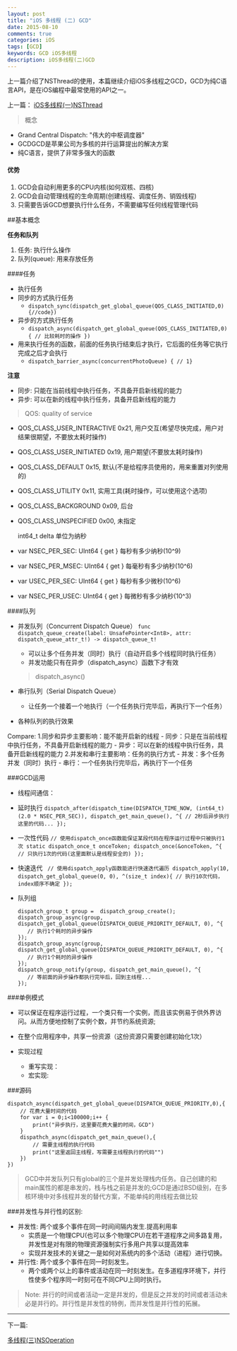 ```yaml
---
layout: post
title: "iOS 多线程 (二) GCD"
date: 2015-08-10
comments: true
categories: iOS
tags: [GCD] 
keywords: GCD iOS多线程
description: iOS多线程(二)GCD
---
```


上一篇介绍了NSThread的使用，本篇继续介绍iOS多线程之GCD，GCD为纯C语言API，是在iOS编程中最常使用的API之一。

上一篇：
[iOS多线程(一)NSThread](https://yyn835314557.github.io/ios/2015-08-07-iOS多线程(一)NSThread.html)

>  概念
 - Grand Central Dispatch: "伟大的中枢调度器"
 - GCDGCD是苹果公司为多核的并行运算提出的解决方案
 - 纯C语言，提供了非常多强大的函数

#### 优势
1. GCD会自动利用更多的CPU内核(如何双核、四核)
2. GCD会自动管理线程的生命周期(创建线程、调度任务、销毁线程)
3. 只需要告诉GCD想要执行什么任务，不需要编写任何线程管理代码

##基本概念

**任务和队列**

 1. 任务: 执行什么操作
 2. 队列(queue): 用来存放任务
	
####任务

- 执行任务
- 同步的方式执行任务
	 - `dispatch_sync(dispatch_get_global_queue(QOS_CLASS_INITIATED,0){//code})`
- 异步的方式执行任务
	 - `dispatch_async(dispatch_get_global_queue(QOS_CLASS_INITIATED,0){ // 比较耗时的操作 })`
- 用来执行任务的函数，前面的任务执行结束后才执行，它后面的任务等它执行完成之后才会执行
	 - `dispatch_barrier_async(concurrentPhotoQueue) { // 1}`

**注意** 
 - 同步:
 	 只能在当前线程中执行任务，不具备开启新线程的能力
 - 异步: 
 	 可以在新的线程中执行任务，具备开启新线程的能力

>	QOS: quality of service
 * QOS_CLASS_USER_INTERACTIVE 0x21,              用户交互(希望尽快完成，用户对结果很期望，不要放太耗时操作)
 * QOS_CLASS_USER_INITIATED 0x19,                用户期望(不要放太耗时操作)
 * QOS_CLASS_DEFAULT 0x15,                        默认(不是给程序员使用的，用来重置对列使用的)
 * QOS_CLASS_UTILITY 0x11,                        实用工具(耗时操作，可以使用这个选项)
 * QOS_CLASS_BACKGROUND 0x09,                     后台
 * QOS_CLASS_UNSPECIFIED 0x00,                    未指定

 	int64_t delta 单位为纳秒
 * var NSEC_PER_SEC: UInt64 { get }   			每秒有多少纳秒(10^9)
 * var NSEC_PER_MSEC: UInt64 { get }			每毫秒有多少纳秒(10^6)
 * var USEC_PER_SEC: UInt64 { get }				每秒有多少微秒(10^6)
 * var NSEC_PER_USEC: UInt64 { get }			每微秒有多少纳秒(10^3)


####队列
- 并发队列（Concurrent Dispatch Queue）
`func dispatch_queue_create(label: UnsafePointer<Int8>, attr: dispatch_queue_attr_t!) -> dispatch_queue_t!`
	 - 可以让多个任务并发（同时）执行（自动开启多个线程同时执行任务）
	 - 并发功能只有在异步（dispatch_async）函数下才有效

	 >  dispatch_async() 



- 串行队列（Serial Dispatch Queue）
 	 - 让任务一个接着一个地执行（一个任务执行完毕后，再执行下一个任务）
- 各种队列的执行效果

> 
Compare:
 1.同步和异步主要影响：能不能开启新的线程
	 - 同步：只是在当前线程中执行任务，不具备开启新线程的能力
	 - 异步：可以在新的线程中执行任务，具备开启新线程的能力
 2.并发和串行主要影响：任务的执行方式
	 - 并发：多个任务并发（同时）执行
	 - 串行：一个任务执行完毕后，再执行下一个任务


###GCD运用
 - 线程间通信：

 - 延时执行
 	 `dispatch_after(dispatch_time(DISPATCH_TIME_NOW, (int64_t)(2.0 * NSEC_PER_SEC)), dispatch_get_main_queue(), ^{
     // 2秒后异步执行这里的代码...
 	 });`
 - 一次性代码
	 `// 使用dispatch_once函数能保证某段代码在程序运行过程中只被执行1次
	 static dispatch_once_t onceToken;
	 dispatch_once(&onceToken, ^{
	    // 只执行1次的代码(这里面默认是线程安全的)
	 });`
 - 快速迭代
	 ` // 使用dispatch_apply函数能进行快速迭代遍历
 	 dispatch_apply(10, dispatch_get_global_queue(0, 0), ^(size_t index){
     // 执行10次代码，index顺序不确定
	 });`
 - 队列组
	 ```// 分别异步执行2个耗时的操作、2个异步操作都执行完毕后，再回到主线程执行操作
	 dispatch_group_t group =  dispatch_group_create();
	 dispatch_group_async(group, dispatch_get_global_queue(DISPATCH_QUEUE_PRIORITY_DEFAULT, 0), ^{
	    // 执行1个耗时的异步操作
	 });
	 dispatch_group_async(group, dispatch_get_global_queue(DISPATCH_QUEUE_PRIORITY_DEFAULT, 0), ^{
	    // 执行1个耗时的异步操作
	 });
	 dispatch_group_notify(group, dispatch_get_main_queue(), ^{
	    // 等前面的异步操作都执行完毕后，回到主线程...
	 });
	```

###单例模式

> 
 - 可以保证在程序运行过程，一个类只有一个实例，而且该实例易于供外界访问。从而方便地控制了实例个数，并节约系统资源;
 - 在整个应用程序中，共享一份资源（这份资源只需要创建初始化1次）

- 实现过程
	 - 重写实现：
	 - 宏实现: 

	
###源码
```
dispatch_async(dispatch_get_global_queue(DISPATCH_QUEUE_PRIORITY,0),{
	// 花费大量时间的代码
	for var i = 0;i<100000;i++ {
		print("异步执行，这里要花费大量的时间，GCD")
	}
	dispathch_async(dispatch_get_main_queue(),{
		// 需要主线程的执行代码
		print("这里返回主线程，写需要主线程执行的代码"")
	})
})
```
	
> GCD中并发队列只有global的三个是并发处理栈内任务。自己创建的和main属性的都是串发的，栈与栈之前是并发的;GCD是通过BSD级别，在多核环境中对多线程并发的替代方案，不能单纯的用线程去做比较

###并发性与并行性的区别:
 - 并发性: 两个或多个事件在同一时间间隔内发生.提高利用率
 	- 实质是一个物理CPU(也可以多个物理CPU)在若干道程序之间多路复用，并发性是对有限的物理资源强制实行多用户共享以提高效率
 	- 实现幷发技术的关键之一是如何对系统内的多个活动（进程）进行切换。
 - 并行性: 两个或多个事件在同一时刻发生。
 	- 两个或两个以上的事件或活动在同一时刻发生。在多道程序环境下，并行性使多个程序同一时刻可在不同CPU上同时执行。

 > Note:
  并行的时间或者活动一定是幷发的，但是反之并发的时间或者活动未必是并行的。并行性是并发性的特例，而并发性是并行性的拓展。

***

下一篇:

[多线程(三)NSOperation](https://yyn835314557.github.io/ios/2015-08-12-iOS多线程(三)NSOperation.html)